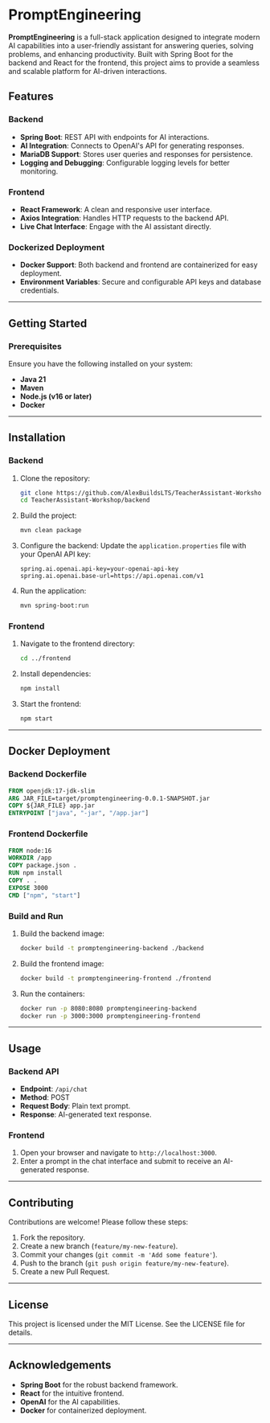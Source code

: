 # PromptEngineering

**PromptEngineering** is a full-stack application designed to integrate modern AI capabilities into a user-friendly assistant for answering queries, solving problems, and enhancing productivity. Built with Spring Boot for the backend and React for the frontend, this project aims to provide a seamless and scalable platform for AI-driven interactions.

## Features

### Backend
- **Spring Boot**: REST API with endpoints for AI interactions.
- **AI Integration**: Connects to OpenAI's API for generating responses.
- **MariaDB Support**: Stores user queries and responses for persistence.
- **Logging and Debugging**: Configurable logging levels for better monitoring.

### Frontend
- **React Framework**: A clean and responsive user interface.
- **Axios Integration**: Handles HTTP requests to the backend API.
- **Live Chat Interface**: Engage with the AI assistant directly.

### Dockerized Deployment
- **Docker Support**: Both backend and frontend are containerized for easy deployment.
- **Environment Variables**: Secure and configurable API keys and database credentials.

---

## Getting Started

### Prerequisites
Ensure you have the following installed on your system:
- **Java 21**
- **Maven**
- **Node.js (v16 or later)**
- **Docker**

---

## Installation

### Backend
1. Clone the repository:
   ```bash
   git clone https://github.com/AlexBuildsLTS/TeacherAssistant-Workshop.git
   cd TeacherAssistant-Workshop/backend
   ```

2. Build the project:
   ```bash
   mvn clean package
   ```

3. Configure the backend:
   Update the `application.properties` file with your OpenAI API key:
   ```properties
   spring.ai.openai.api-key=your-openai-api-key
   spring.ai.openai.base-url=https://api.openai.com/v1
   ```

4. Run the application:
   ```bash
   mvn spring-boot:run
   ```

### Frontend
1. Navigate to the frontend directory:
   ```bash
   cd ../frontend
   ```

2. Install dependencies:
   ```bash
   npm install
   ```

3. Start the frontend:
   ```bash
   npm start
   ```

---

## Docker Deployment

### Backend Dockerfile
```dockerfile
FROM openjdk:17-jdk-slim
ARG JAR_FILE=target/promptengineering-0.0.1-SNAPSHOT.jar
COPY ${JAR_FILE} app.jar
ENTRYPOINT ["java", "-jar", "/app.jar"]
```

### Frontend Dockerfile
```dockerfile
FROM node:16
WORKDIR /app
COPY package.json .
RUN npm install
COPY . .
EXPOSE 3000
CMD ["npm", "start"]
```

### Build and Run
1. Build the backend image:
   ```bash
   docker build -t promptengineering-backend ./backend
   ```
2. Build the frontend image:
   ```bash
   docker build -t promptengineering-frontend ./frontend
   ```
3. Run the containers:
   ```bash
   docker run -p 8080:8080 promptengineering-backend
   docker run -p 3000:3000 promptengineering-frontend
   ```

---

## Usage

### Backend API
- **Endpoint**: `/api/chat`
- **Method**: POST
- **Request Body**: Plain text prompt.
- **Response**: AI-generated text response.

### Frontend
1. Open your browser and navigate to `http://localhost:3000`.
2. Enter a prompt in the chat interface and submit to receive an AI-generated response.

---

## Contributing
Contributions are welcome! Please follow these steps:
1. Fork the repository.
2. Create a new branch (`feature/my-new-feature`).
3. Commit your changes (`git commit -m 'Add some feature'`).
4. Push to the branch (`git push origin feature/my-new-feature`).
5. Create a new Pull Request.

---

## License
This project is licensed under the MIT License. See the LICENSE file for details.

---

## Acknowledgements
- **Spring Boot** for the robust backend framework.
- **React** for the intuitive frontend.
- **OpenAI** for the AI capabilities.
- **Docker** for containerized deployment.

